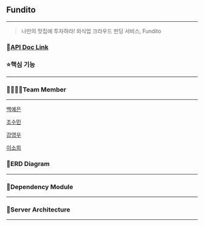 ## Fundito
------
> 나만의 맛집에 투자하라! 외식업 크라우드 펀딩 서비스, Fundito



### 📂[API Doc Link](https://github.com/Fundito/Fundito-Server/wiki)



### ⭐️핵심 기능
------



### 👩‍👩‍👧‍👦Team Member
------

[백예은](https://github.com/bye0520)

[조수민](https://github.com/ChoSooMin)

[강영우](https://github.com/rdd9223)

[이소희](https://github.com/dlthgml1997)





### 📝ERD Diagram
------





### 📖Dependency Module
------





### 📕Server Architecture

------



